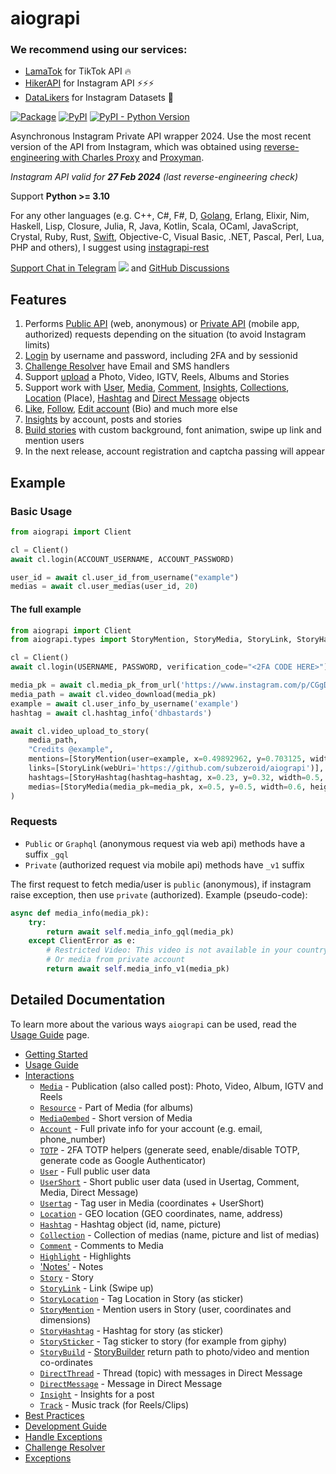 # aiograpi

### We recommend using our services:

* [LamaTok](https://lamatok.com/p/X0HatoxX) for TikTok API 🔥
* [HikerAPI](https://hikerapi.com/p/KhMxYMSn) for Instagram API ⚡⚡⚡
* [DataLikers](https://datalikers.com/p/XPhrh0Y3) for Instagram Datasets 🚀

[![Package](https://github.com/subzeroid/aiograpi/actions/workflows/python-package.yml/badge.svg?branch=main)](https://github.com/subzeroid/aiograpi/actions/workflows/python-package.yml)
[![PyPI](https://img.shields.io/pypi/v/aiograpi)][pypi]
[![PyPI - Python Version](https://img.shields.io/pypi/pyversions/aiograpi)][pypi]

Asynchronous Instagram Private API wrapper 2024. Use the most recent version of the API from Instagram, which was obtained using [reverse-engineering with Charles Proxy](https://github.com/subzeroid/instagrapi/discussions/1182) and [Proxyman](https://proxyman.io/).

*Instagram API valid for **27 Feb 2024** (last reverse-engineering check)*

Support **Python >= 3.10**

For any other languages (e.g. C++, C#, F#, D, [Golang](https://github.com/subzeroid/instagrapi-rest/tree/main/golang), Erlang, Elixir, Nim, Haskell, Lisp, Closure, Julia, R, Java, Kotlin, Scala, OCaml, JavaScript, Crystal, Ruby, Rust, [Swift](https://github.com/subzeroid/instagrapi-rest/tree/main/swift), Objective-C, Visual Basic, .NET, Pascal, Perl, Lua, PHP and others), I suggest using [instagrapi-rest](https://github.com/subzeroid/instagrapi-rest)

[Support Chat in Telegram](https://t.me/aiograpi)
![](https://gist.githubusercontent.com/m8rge/4c2b36369c9f936c02ee883ca8ec89f1/raw/c03fd44ee2b63d7a2a195ff44e9bb071e87b4a40/telegram-single-path-24px.svg) and [GitHub Discussions](https://github.com/subzeroid/aiograpi/discussions)

## Features

1. Performs [Public API](https://subzeroid.github.io/aiograpi/usage-guide/fundamentals.html) (web, anonymous) or [Private API](https://subzeroid.github.io/aiograpi/usage-guide/fundamentals.html) (mobile app, authorized) requests depending on the situation (to avoid Instagram limits)
2. [Login](https://subzeroid.github.io/aiograpi/usage-guide/interactions.html) by username and password, including 2FA and by sessionid
3. [Challenge Resolver](https://subzeroid.github.io/aiograpi/usage-guide/challenge_resolver.html) have Email and SMS handlers
4. Support [upload](https://subzeroid.github.io/aiograpi/usage-guide/media.html) a Photo, Video, IGTV, Reels, Albums and Stories
5. Support work with [User](https://subzeroid.github.io/aiograpi/usage-guide/user.html), [Media](https://subzeroid.github.io/aiograpi/usage-guide/media.html), [Comment](https://subzeroid.github.io/aiograpi/usage-guide/comment.html), [Insights](https://subzeroid.github.io/aiograpi/usage-guide/insight.html), [Collections](https://subzeroid.github.io/aiograpi/usage-guide/collection.html), [Location](https://subzeroid.github.io/aiograpi/usage-guide/location.html) (Place), [Hashtag](https://subzeroid.github.io/aiograpi/usage-guide/hashtag.html) and [Direct Message](https://subzeroid.github.io/aiograpi/usage-guide/direct.html) objects
6. [Like](https://subzeroid.github.io/aiograpi/usage-guide/media.html), [Follow](https://subzeroid.github.io/aiograpi/usage-guide/user.html), [Edit account](https://subzeroid.github.io/aiograpi/usage-guide/account.html) (Bio) and much more else
7. [Insights](https://subzeroid.github.io/aiograpi/usage-guide/insight.html) by account, posts and stories
8. [Build stories](https://subzeroid.github.io/aiograpi/usage-guide/story.html) with custom background, font animation, swipe up link and mention users
9. In the next release, account registration and captcha passing will appear

## Example

### Basic Usage

``` python
from aiograpi import Client

cl = Client()
await cl.login(ACCOUNT_USERNAME, ACCOUNT_PASSWORD)

user_id = await cl.user_id_from_username("example")
medias = await cl.user_medias(user_id, 20)
```

#### The full example

``` python
from aiograpi import Client
from aiograpi.types import StoryMention, StoryMedia, StoryLink, StoryHashtag

cl = Client()
await cl.login(USERNAME, PASSWORD, verification_code="<2FA CODE HERE>")

media_pk = await cl.media_pk_from_url('https://www.instagram.com/p/CGgDsi7JQdS/')
media_path = await cl.video_download(media_pk)
example = await cl.user_info_by_username('example')
hashtag = await cl.hashtag_info('dhbastards')

await cl.video_upload_to_story(
    media_path,
    "Credits @example",
    mentions=[StoryMention(user=example, x=0.49892962, y=0.703125, width=0.8333333333333334, height=0.125)],
    links=[StoryLink(webUri='https://github.com/subzeroid/aiograpi')],
    hashtags=[StoryHashtag(hashtag=hashtag, x=0.23, y=0.32, width=0.5, height=0.22)],
    medias=[StoryMedia(media_pk=media_pk, x=0.5, y=0.5, width=0.6, height=0.8)]
)
```

### Requests

* `Public` or `Graphql` (anonymous request via web api) methods have a suffix `_gql`
* `Private` (authorized request via mobile api) methods have `_v1` suffix

The first request to fetch media/user is `public` (anonymous), if instagram raise exception, then use `private` (authorized). Example (pseudo-code):

``` python
async def media_info(media_pk):
    try:
        return await self.media_info_gql(media_pk)
    except ClientError as e:
        # Restricted Video: This video is not available in your country.
        # Or media from private account
        return await self.media_info_v1(media_pk)
```

## Detailed Documentation

To learn more about the various ways `aiograpi` can be used, read the [Usage Guide](usage-guide/fundamentals.md) page.

* [Getting Started](getting-started.md)
* [Usage Guide](usage-guide/fundamentals.md)
* [Interactions](usage-guide/interactions.md)
  * [`Media`](usage-guide/media.md) - Publication (also called post): Photo, Video, Album, IGTV and Reels
  * [`Resource`](usage-guide/media.md) - Part of Media (for albums)
  * [`MediaOembed`](usage-guide/media.md) - Short version of Media
  * [`Account`](usage-guide/account.md) - Full private info for your account (e.g. email, phone_number)
  * [`TOTP`](usage-guide/totp.md) - 2FA TOTP helpers (generate seed, enable/disable TOTP, generate code as Google Authenticator)
  * [`User`](usage-guide/user.md) - Full public user data
  * [`UserShort`](usage-guide/user.md) - Short public user data (used in Usertag, Comment, Media, Direct Message)
  * [`Usertag`](usage-guide/user.md) - Tag user in Media (coordinates + UserShort)
  * [`Location`](usage-guide/location.md) - GEO location (GEO coordinates, name, address)
  * [`Hashtag`](usage-guide/hashtag.md) - Hashtag object (id, name, picture)
  * [`Collection`](usage-guide/collection.md) - Collection of medias (name, picture and list of medias)
  * [`Comment`](usage-guide/comment.md) - Comments to Media
  * [`Highlight`](usage-guide/highlight.md) - Highlights
  * ['Notes'](usage-guide/notes.md) - Notes
  * [`Story`](usage-guide/story.md) - Story
  * [`StoryLink`](usage-guide/story.md) - Link (Swipe up)
  * [`StoryLocation`](usage-guide/story.md) - Tag Location in Story (as sticker)
  * [`StoryMention`](usage-guide/story.md) - Mention users in Story (user, coordinates and dimensions)
  * [`StoryHashtag`](usage-guide/story.md) - Hashtag for story (as sticker)
  * [`StorySticker`](usage-guide/story.md) - Tag sticker to story (for example from giphy)
  * [`StoryBuild`](usage-guide/story.md) - [StoryBuilder](https://github.com/subzeroid/aiograpi/blob/main/aiograpi/story.py) return path to photo/video and mention co-ordinates
  * [`DirectThread`](usage-guide/direct.md) - Thread (topic) with messages in Direct Message
  * [`DirectMessage`](usage-guide/direct.md) - Message in Direct Message
  * [`Insight`](usage-guide/insight.md) - Insights for a post
  * [`Track`](usage-guide/track.md) - Music track (for Reels/Clips)
* [Best Practices](usage-guide/best-practices.md)
* [Development Guide](development-guide.md)
* [Handle Exceptions](usage-guide/handle_exception.md)
* [Challenge Resolver](usage-guide/challenge_resolver.md)
* [Exceptions](exceptions.md)

[ci]: https://github.com/subzeroid/aiograpi/actions
[pypi]: https://pypi.org/project/aiograpi/
